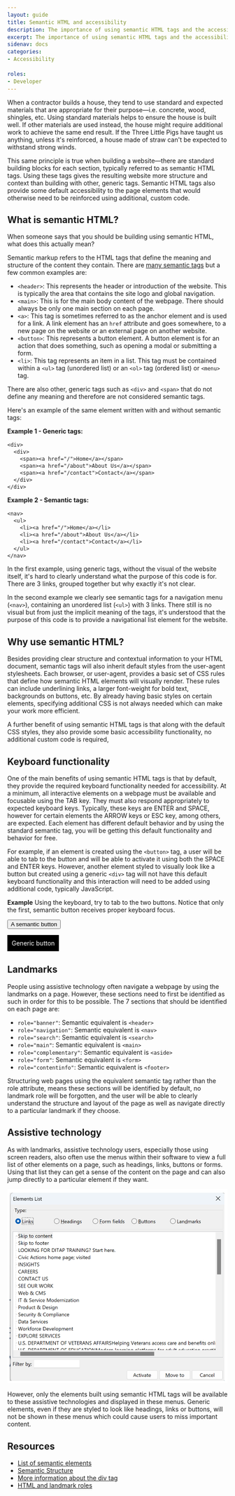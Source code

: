 ```yaml
---
layout: guide
title: Semantic HTML and accessibility
description: The importance of using semantic HTML tags and the accessibility benefits these can provide.
excerpt: The importance of using semantic HTML tags and the accessibility benefits these can provide.
sidenav: docs
categories:
- Accessibility 
  
roles:
- Developer
---
```



When a contractor builds a house, they tend to use standard and expected materials that are appropriate for their purpose—i.e. concrete, wood, shingles, etc. Using standard materials helps to ensure the house is built well. If other materials are used instead, the house might require additional work to achieve the same end result. If the Three Little Pigs have taught us anything, unless it's reinforced, a house made of straw can't be expected to withstand strong winds.

This same principle is true when building a website—there are standard building blocks for each section, typically referred to as semantic HTML tags. Using these tags gives the resulting website more structure and context than building with other, generic tags. Semantic HTML tags also provide some default accessibility to the page elements that would otherwise need to be reinforced using additional, custom code.

## What is semantic HTML?
When someone says that you should be building using semantic HTML, what does this actually mean?

Semantic markup refers to the HTML tags that define the meaning and structure of the content they contain. There are [many semantic tags](https://developer.mozilla.org/en-US/docs/Glossary/Semantics#semantic_elements) but a few common examples are:
* `<header>`: This represents the header or introduction of the website. This is typically the area that contains the site logo and global navigation.
* `<main>`: This is for the main body content of the webpage. There should always be only one main section on each page.
* `<a>`: This tag is sometimes referred to as the anchor element and is used for a link. A link element has an `href` attribute and goes somewhere, to a new page on the website or an external page on another website.
* `<button>`: This represents a button element. A button element is for an action that does something, such as opening a modal or submitting a form.
* `<li>`: This tag represents an item in a list. This tag must be contained within a `<ul>` tag (unordered list) or an `<ol>` tag (ordered list) or `<menu>` tag.


There are also other, generic tags such as `<div>` and `<span>` that do not define any meaning and therefore are not considered semantic tags.

Here's an example of the same element written with and without semantic tags:

**Example 1 - Generic tags:**
```
<div>
  <div>
    <span><a href="/">Home</a></span>
    <span><a href="/about">About Us</a></span>
    <span><a href="/contact">Contact</a></span>
  </div>
</div>
```

**Example 2 - Semantic tags:**
```
<nav>
  <ul>
    <li><a href="/">Home</a></li>
    <li><a href="/about">About Us</a></li>
    <li><a href="/contact">Contact</a></li>
  </ul>
</nav>
```

In the first example, using generic tags, without the visual of the website itself, it's hard to clearly understand what the purpose of this code is for. There are 3 links, grouped together but why exactly it's not clear.

In the second example we clearly see semantic tags for a navigation menu (`<nav>`), containing an unordered list (`<ul>`) with 3 links. There still is no visual but from just the implicit meaning of the tags, it's understood that the purpose of this code is to provide a navigational list element for the website.

## Why use semantic HTML?
Besides providing clear structure and contextual information to your HTML document, semantic tags will also inherit default styles from the user-agent stylesheets. Each browser, or user-agent, provides a basic set of CSS rules that define how semantic HTML elements will visually render. These rules can include underlining links, a larger font-weight for bold text, backgrounds on buttons, etc. By already having basic styles on certain elements, specifying additional CSS is not always needed which can make your work more efficient.

A further benefit of using semantic HTML tags is that along with the default CSS styles, they also provide some basic accessibility functionality, no additional custom code is required, 

## Keyboard functionality
One of the main benefits of using semantic HTML tags is that by default, they provide the required keyboard functionality needed for accessibility. At a minimum, all interactive elements on a webpage must be available and focusable using the TAB key. They must also respond appropriately to expected keyboard keys. Typically, these keys are ENTER and SPACE, however for certain elements the ARROW keys or ESC key, among others, are expected. Each element has different default behavior and by using the standard semantic tag, you will be getting this default functionality and behavior for free. 

For example, if an element is created using the `<button>` tag, a user will be able to tab to the button and will be able to activate it using both the SPACE and ENTER keys. However, another element styled to visually look like a button but created using a generic `<div>` tag will not have this default keyboard functionality and this interaction will need to be added using additional code, typically JavaScript.

**Example**
Using the keyboard, try to tab to the two buttons. Notice that only the first, semantic button receives proper keyboard focus.

<button>A semantic button</button>

<div style="background:black; padding: 10px; color:white; display:inline-block;">Generic button</div>

## Landmarks
People using assistive technology often navigate a webpage by using the landmarks on a page. However, these sections need to first be identified as such in order for this to be possible. The 7 sections that should be identified on each page are:
* `role="banner"`:  Semantic equivalent is `<header>`
* `role="navigation"`: Semantic equivalent is `<nav>`
* `role="search"`: Semantic equivalent is `<search>`
* `role="main"`: Semantic equivalent is `<main>`
* `role="complementary"`: Semantic equivalent is `<aside>`
* `role="form"`: Semantic equivalent is `<form>`
* `role="contentinfo"`: Semantic equivalent is `<footer>`

Structuring web pages using the equivalent semantic tag rather than the role attribute, means these sections will be identified by default, no landmark role will be forgotten, and the user will be able to clearly understand the structure and layout of the page as well as navigate directly to a particular landmark if they choose.

## Assistive technology
As with landmarks, assistive technology users, especially those using screen readers, also often use the menus within their software to view a full list of other elements on a page, such as headings, links, buttons or forms. Using that list they can get a sense of the content on the page and can also  jump directly to a particular element if they want.

![Elements link menu in NVDA with the links list selected and showing all links on a web page. There are buttons at the bottom for the user to choose to Activate a link, Move to a link, or Cancel and close out the menu.](/assets/img/NVDA_links_menu.png)

However, only the elements built using semantic HTML tags will be available to these assistive technologies and displayed in these menus. Generic elements, even if they are styled to look like headings, links or buttons, will not be shown in these menus which could cause users to miss important content.

## Resources
* [List of semantic elements](https://developer.mozilla.org/en-US/docs/Glossary/Semantics#semantic_elements)
* [Semantic Structure](https://webaim.org/techniques/semanticstructure/)
* [More information about the div tag](https://www.scottohara.me/blog/2022/01/20/divisive.html)
* [HTML and landmark roles](https://developer.mozilla.org/en-US/blog/aria-accessibility-html-landmark-roles/)

